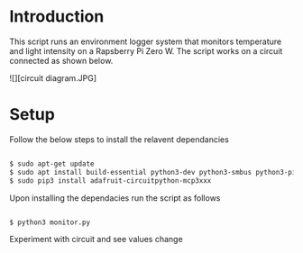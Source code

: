 # Introduction

This script runs an environment logger system that monitors temperature and light intensity on a Rapsberry Pi Zero W. The script works on a circuit connected as shown below.

![][circuit diagram.JPG]

# Setup

Follow the below steps to install the relavent dependancies 

```bash

$ sudo apt-get update
$ sudo apt install build-essential python3-dev python3-smbus python3-pip
$ sudo pip3 install adafruit-circuitpython-mcp3xxx

```

Upon installing the dependacies run the script as follows

```bash

$ python3 monitor.py

```
Experiment with circuit and see values change
